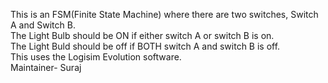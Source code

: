 This is an FSM(Finite State Machine) where there are two switches, Switch A and Switch B. \
The Light Bulb should be ON if either switch A or switch B is on.\
The Light Buld should be off if BOTH switch A and switch B is off. \
This uses the Logisim Evolution software. \
Maintainer- Suraj

